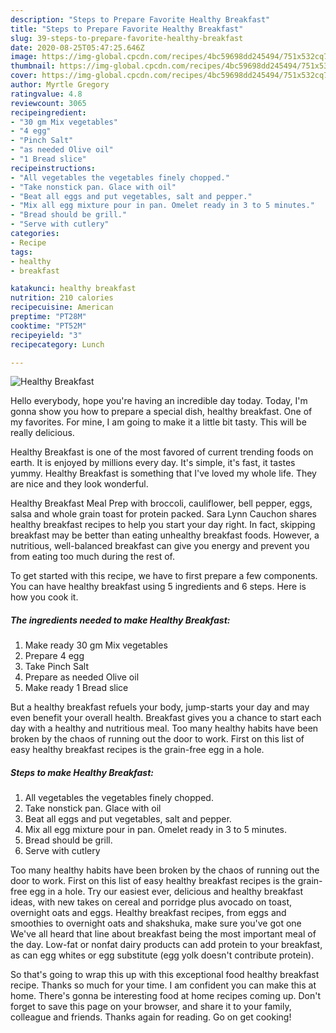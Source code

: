 ```yaml
---
description: "Steps to Prepare Favorite Healthy Breakfast"
title: "Steps to Prepare Favorite Healthy Breakfast"
slug: 39-steps-to-prepare-favorite-healthy-breakfast
date: 2020-08-25T05:47:25.646Z
image: https://img-global.cpcdn.com/recipes/4bc59698dd245494/751x532cq70/healthy-breakfast-recipe-main-photo.jpg
thumbnail: https://img-global.cpcdn.com/recipes/4bc59698dd245494/751x532cq70/healthy-breakfast-recipe-main-photo.jpg
cover: https://img-global.cpcdn.com/recipes/4bc59698dd245494/751x532cq70/healthy-breakfast-recipe-main-photo.jpg
author: Myrtle Gregory
ratingvalue: 4.8
reviewcount: 3065
recipeingredient:
- "30 gm Mix vegetables"
- "4 egg"
- "Pinch Salt"
- "as needed Olive oil"
- "1 Bread slice"
recipeinstructions:
- "All vegetables the vegetables finely chopped."
- "Take nonstick pan. Glace with oil"
- "Beat all eggs and put vegetables, salt and pepper."
- "Mix all egg mixture pour in pan. Omelet ready in 3 to 5 minutes."
- "Bread should be grill."
- "Serve with cutlery"
categories:
- Recipe
tags:
- healthy
- breakfast

katakunci: healthy breakfast 
nutrition: 210 calories
recipecuisine: American
preptime: "PT28M"
cooktime: "PT52M"
recipeyield: "3"
recipecategory: Lunch

---
```



![Healthy Breakfast](https://img-global.cpcdn.com/recipes/4bc59698dd245494/751x532cq70/healthy-breakfast-recipe-main-photo.jpg)

Hello everybody, hope you're having an incredible day today. Today, I'm gonna show you how to prepare a special dish, healthy breakfast. One of my favorites. For mine, I am going to make it a little bit tasty. This will be really delicious.

Healthy Breakfast is one of the most favored of current trending foods on earth. It is enjoyed by millions every day. It's simple, it's fast, it tastes yummy. Healthy Breakfast is something that I've loved my whole life. They are nice and they look wonderful.

Healthy Breakfast Meal Prep with broccoli, cauliflower, bell pepper, eggs, salsa and whole grain toast for protein packed. Sara Lynn Cauchon shares healthy breakfast recipes to help you start your day right. In fact, skipping breakfast may be better than eating unhealthy breakfast foods. However, a nutritious, well-balanced breakfast can give you energy and prevent you from eating too much during the rest of.


To get started with this recipe, we have to first prepare a few components. You can have healthy breakfast using 5 ingredients and 6 steps. Here is how you cook it.

<!--inarticleads1-->

##### The ingredients needed to make Healthy Breakfast:

1. Make ready 30 gm Mix vegetables
1. Prepare 4 egg
1. Take Pinch Salt
1. Prepare as needed Olive oil
1. Make ready 1 Bread slice


But a healthy breakfast refuels your body, jump-starts your day and may even benefit your overall health. Breakfast gives you a chance to start each day with a healthy and nutritious meal. Too many healthy habits have been broken by the chaos of running out the door to work. First on this list of easy healthy breakfast recipes is the grain-free egg in a hole. 

<!--inarticleads2-->

##### Steps to make Healthy Breakfast:

1. All vegetables the vegetables finely chopped.
1. Take nonstick pan. Glace with oil
1. Beat all eggs and put vegetables, salt and pepper.
1. Mix all egg mixture pour in pan. Omelet ready in 3 to 5 minutes.
1. Bread should be grill.
1. Serve with cutlery


Too many healthy habits have been broken by the chaos of running out the door to work. First on this list of easy healthy breakfast recipes is the grain-free egg in a hole. Try our easiest ever, delicious and healthy breakfast ideas, with new takes on cereal and porridge plus avocado on toast, overnight oats and eggs. Healthy breakfast recipes, from eggs and smoothies to overnight oats and shakshuka, make sure you&#39;ve got one We&#39;ve all heard that line about breakfast being the most important meal of the day. Low-fat or nonfat dairy products can add protein to your breakfast, as can egg whites or egg substitute (egg yolk doesn&#39;t contribute protein). 

So that's going to wrap this up with this exceptional food healthy breakfast recipe. Thanks so much for your time. I am confident you can make this at home. There's gonna be interesting food at home recipes coming up. Don't forget to save this page on your browser, and share it to your family, colleague and friends. Thanks again for reading. Go on get cooking!
